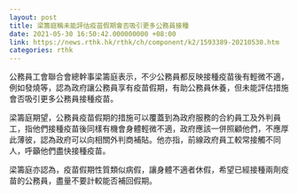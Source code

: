 ```yaml
---
layout: post
title: 梁籌庭稱未能評估疫苗假期會否吸引更多公務員接種
date: 2021-05-30 16:50:42.000000000 +08:00
link: https://news.rthk.hk/rthk/ch/component/k2/1593389-20210530.htm
categories: rthk
---
```


公務員工會聯合會總幹事梁籌庭表示，不少公務員都反映接種疫苗後有輕微不適，例如發燒等，認為政府讓公務員享有疫苗假期，有助公務員休養，但未能評估措施會否吸引更多公務員接種疫苗。

梁籌庭期望，公務員疫苗假期的措施可以覆蓋到為政府服務的合約員工及外判員工，指他們接種疫苗後同樣有機會身體輕微不適，政府應該一併照顧他們，不應厚此薄彼，認為政府可以向相關外判商補貼。他亦指，前線政府員工較常接觸不同人，呼籲他們盡快接種疫苗。

梁籌庭亦認為，疫苗假期性質類似病假，讓身體不適者休假，希望已經接種兩劑疫苗的公務員，盡量不要計較能否補回假期。
